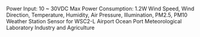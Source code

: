 Power Input: 10 ~ 30VDC
Max Power Consumption: 1.2W
Wind Speed, Wind Direction, Temperature, Humidity, Air Pressure, Illumination, PM2.5, PM10
Weather Station Sensor for WSC2-L
Airport
Ocean
Port
Meteorological
Laboratory
Industry and Agriculture
